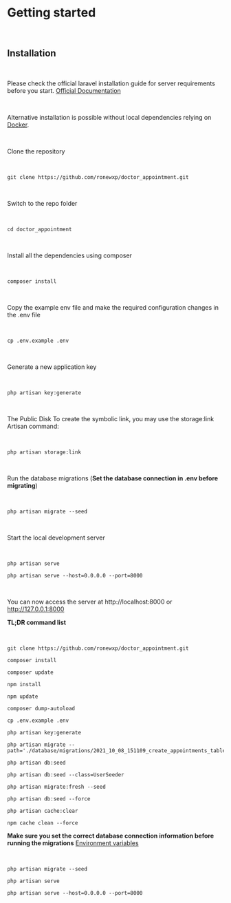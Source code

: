 # Getting started

​

## Installation

​

Please check the official laravel installation guide for server requirements before you start. [Official Documentation](https://laravel.com/docs/8.x)

​

Alternative installation is possible without local dependencies relying on [Docker](#docker). 

​

Clone the repository

​

    git clone https://github.com/ronewxp/doctor_appointment.git
​

Switch to the repo folder

​

    cd doctor_appointment

​

Install all the dependencies using composer

​

    composer install

​

Copy the example env file and make the required configuration changes in the .env file

​

    cp .env.example .env

​

Generate a new application key

​

    php artisan key:generate

​

The Public Disk To create the symbolic link, you may use the storage:link Artisan command:

​

    php artisan storage:link
    
​

Run the database migrations (**Set the database connection in .env before migrating**)

​

    php artisan migrate --seed

​

Start the local development server

​

    php artisan serve
    
    php artisan serve --host=0.0.0.0 --port=8000

​

You can now access the server at http://localhost:8000 or http://127.0.0.1:8000 


**TL;DR command list**

​

    git clone https://github.com/ronewxp/doctor_appointment.git

    composer install
    
    composer update

    npm install
    
    npm update
    
    composer dump-autoload

    cp .env.example .env

    php artisan key:generate
    
    php artisan migrate --path='./database/migrations/2021_10_08_151109_create_appointments_table.php'
    
    php artisan db:seed
    
    php artisan db:seed --class=UserSeeder
    
    php artisan migrate:fresh --seed
    
    php artisan db:seed --force
    
    php artisan cache:clear
    
    npm cache clean --force
    

**Make sure you set the correct database connection information before running the migrations** [Environment variables](#environment-variables)

​

    php artisan migrate --seed

    php artisan serve
    
    php artisan serve --host=0.0.0.0 --port=8000
